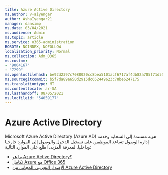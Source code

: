 ```yaml
---
title: Azure Active Directory
ms.author: v-aiyengar
author: AshaIyengar21
manager: dansimp
ms.date: 03/04/2021
ms.audience: Admin
ms.topic: article
ms.service: o365-administration
ROBOTS: NOINDEX, NOFOLLOW
localization_priority: Normal
ms.collection: Adm_O365
ms.custom:
- "9004167"
- "7299"
ms.openlocfilehash: be92d2397c7088020cc8bea5101acf6717af4db82a785f71d55ec5aff9061b1b
ms.sourcegitcommit: b5f7da89a650d2915dc652449623c78be6247175
ms.translationtype: MT
ms.contentlocale: ar-SA
ms.lasthandoff: 08/05/2021
ms.locfileid: "54059177"
---
```

# <a name="azure-active-directory"></a>Azure Active Directory

Microsoft Azure Active Directory (Azure AD) هوية مستندة إلى السحابة وخدمة إدارة الوصول تساعد الموظفين على تسجيل الدخول والوصول إلى الموارد خارجيا وداخليا. لمعرفة المزيد، اطلع على الموارد التالية:

- [ما هو Azure Active Directory؟](https://go.microsoft.com/fwlink/?linkid=2081145)
- [تكامل Azure مع Office 365](https://go.microsoft.com/fwlink/?linkid=2081218)
- [الإصدار التجريبي المجاني من Azure Active Directory](https://go.microsoft.com/fwlink/?linkid=2081144)
